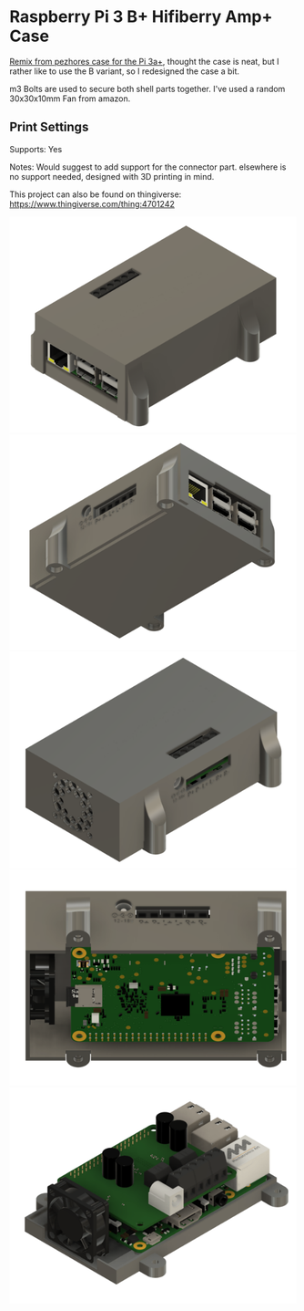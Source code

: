 # Raspberry Pi 3 B+ Hifiberry Amp+ Case
[Remix from pezhores case for the Pi 3a+](https://www.thingiverse.com/thing:4701242), thought the case is neat, but I rather like to use the B variant, so I redesigned the case a bit.

m3 Bolts are used to secure both shell parts together.
I've used a random 30x30x10mm Fan from amazon.

## Print Settings
Supports: Yes

Notes: Would suggest to add support for the connector part. elsewhere is no support needed, designed with 3D printing in mind.



This project can also be found on thingiverse:
https://www.thingiverse.com/thing:4701242

![Preview](https://github.com/LeDomme/cad_models/blob/main/Raspberry_Pi_3B%2B_Hifiberry_Amp%2B_Case/res/A.png)
![Preview](https://github.com/LeDomme/cad_models/blob/main/Raspberry_Pi_3B%2B_Hifiberry_Amp%2B_Case/res/B.png)
![Preview](https://github.com/LeDomme/cad_models/blob/main/Raspberry_Pi_3B%2B_Hifiberry_Amp%2B_Case/res/C.png)
![Preview](https://github.com/LeDomme/cad_models/blob/main/Raspberry_Pi_3B%2B_Hifiberry_Amp%2B_Case/res/D.png)
![Preview](https://github.com/LeDomme/cad_models/blob/main/Raspberry_Pi_3B%2B_Hifiberry_Amp%2B_Case/res/E.png)
